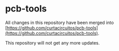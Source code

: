 pcb-tools
============

All changes in this repository have been merged into [https://github.com/curtacircuitos/pcb-tools](https://github.com/curtacircuitos/pcb-tools).

This repository will not get any more updates.
